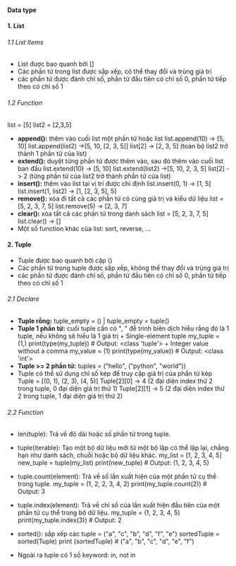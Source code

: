 #### Data type

#### 1. List
###### 1.1 List Items
- List được bao quanh bởi []
- Các phần tử trong list được sắp xếp, có thể thay đổi và trùng giá trị
- các phần tử được đánh chỉ số, phần tử đầu tiên có chỉ số 0, phần tử tiếp theo có chỉ số 1 

###### 1.2 Function
list = [5]
list2 = [2,3,5]
- **append():** thêm vào cuối list một phần tử hoặc list
list.append(10) -> [5, 10]
list.append(list2) ->[5, 10, [2, 3, 5]]
list[2] -> [2, 3, 5] (toàn bộ list2 trở thành 1 phần tử của list)
- **extend():** duyệt từng phần tử được thêm vào, sau đó thêm vào cuối list ban đầu
list.extend(10) -> [5, 10]
list.extend(list2) ->[5, 10, 2, 3, 5]
list[2] -> 2 (từng phần tử của list2 trở thành phần tử của list)
- **insert():** thêm vào list tại vị trí được chỉ định
list.insert(0, 1) -> [1, 5]
list.insert(1, list2) -> [1, [2, 3, 5], 5]
- **remove():** xóa đi tất cả các phần tử có cùng giá trị và kiểu dữ liệu
list = [5, 2, 3, 7, 5]
list.remove(5) -> [2, 3, 7]
- **clear():** xóa tất cả các phần tử trong danh sách
list = [5, 2, 3, 7, 5]
list.clear() -> []
- Một số function khác của list: sort, reverse, ...
#### 2. Tuple
- Tuple được bao quanh bởi cặp ()
- Các phần tử trong tuple được sắp xếp, không thể thay đổi và trùng giá trị
- các phần tử được đánh chỉ số, phần tử đầu tiên có chỉ số 0, phần tử tiếp theo có chỉ số 1 
###### 2.1 Declare
- **Tuple rỗng:** tuple_empty = () | tuple_empty = tuple()
- **Tuple 1 phần tử:** cuối tuple cần có ", " để trình biên dịch hiểu rằng đó là 1 tuple, nếu không sẽ hiểu là 1 giá trị
\+ Single-element tuple
my_tuple = (1,)
print(type(my_tuple))  # Output: <class 'tuple'>
\+ Integer value without a comma
my_value = (1)
print(type(my_value))  # Output: <class 'int'>
- **Tuple >= 2 phần tử:** tuples = ("hello", ("python", "world"))
- Tuple có thể sử dụng chỉ số kép để truy cập giá trị của phần tử kép
Tuple = [(0, 1), (2, 3), (4, 5)]
Tuple[2][0] -> 4 (2 đại diện index thứ 2 trong tuple, 0 đại diện giá trị thứ 1)
Tuple[2][1] -> 5 (2 đại diện index thứ 2 trong tuple, 1 đại diện giá trị thứ 2) 
###### 2.2 Function
- len(tuple): Trả về độ dài hoặc số phần tử trong tuple.
- tuple(iterable): Tạo một bộ dữ liệu mới từ một bộ lặp có thể lặp lại, chẳng hạn như danh sách, chuỗi hoặc bộ dữ liệu khác.
my_list = [1, 2, 3, 4, 5]
new_tuple = tuple(my_list)
print(new_tuple)  # Output: (1, 2, 3, 4, 5)
- tuple.count(element): Trả về số lần xuất hiện của một phần tử cụ thể trong tuple.
my_tuple = (1, 2, 2, 3, 4, 2)
print(my_tuple.count(2))  # Output: 3
- tuple.index(element): Trả về chỉ số của lần xuất hiện đầu tiên của một phần tử cụ thể trong bộ dữ liệu.
my_tuple = (1, 2, 3, 4, 5)
print(my_tuple.index(3))  # Output: 2
- sorted(): sắp xếp các 
tuple = ("a", "c", "b", "d", "f", "e")
sortedTuple = sorted(Tuple)
print (sortedTuple) # ("a", "b", "c", "d", "e", "f")

- Ngoài ra tuple có 1 số keyword: in, not in 